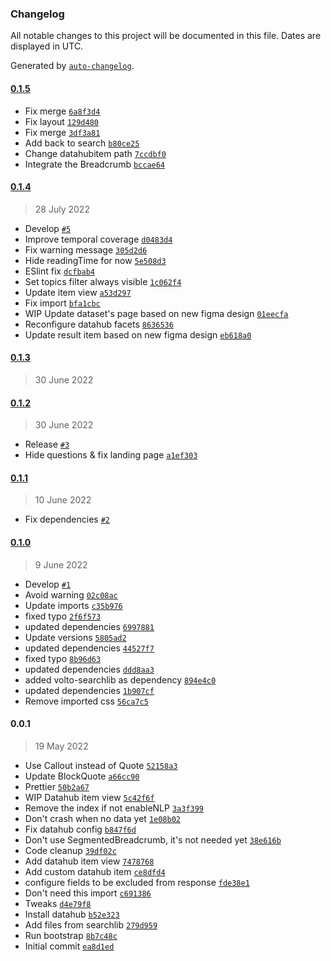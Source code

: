### Changelog

All notable changes to this project will be documented in this file. Dates are displayed in UTC.

Generated by [`auto-changelog`](https://github.com/CookPete/auto-changelog).

#### [0.1.5](https://github.com/eea/volto-datahub/compare/0.1.4...0.1.5)

- Fix merge [`6a8f3d4`](https://github.com/eea/volto-datahub/commit/6a8f3d4f3bfaacb8e0938929d8038f9e31a26ced)
- Fix layout [`129d480`](https://github.com/eea/volto-datahub/commit/129d4802a63aa346d11ae8e54b323580213c0a71)
- Fix merge [`3df3a81`](https://github.com/eea/volto-datahub/commit/3df3a8189448dcdd052692b6f5d835a1ea752a50)
- Add back to search [`b80ce25`](https://github.com/eea/volto-datahub/commit/b80ce250d326fa75c8451d70fe366148f7d49abb)
- Change datahubitem path [`7ccdbf0`](https://github.com/eea/volto-datahub/commit/7ccdbf0619e45a99e85b096dcdfb2e645e3ecc90)
- Integrate the Breadcrumb [`bccae64`](https://github.com/eea/volto-datahub/commit/bccae6445b3c46d4715743558343a14b08c7c07f)

#### [0.1.4](https://github.com/eea/volto-datahub/compare/0.1.3...0.1.4)

> 28 July 2022

- Develop [`#5`](https://github.com/eea/volto-datahub/pull/5)
- Improve temporal coverage [`d0483d4`](https://github.com/eea/volto-datahub/commit/d0483d46259b956a96a66268b9ec305d27456f88)
- Fix warning message [`305d2d6`](https://github.com/eea/volto-datahub/commit/305d2d61123d1ee23e8a4baf837b1aadc5d9a41f)
- Hide readingTime for now [`5e508d3`](https://github.com/eea/volto-datahub/commit/5e508d3c2bfd97bcc01dca59894a4f9ad582284b)
- ESlint fix [`dcfbab4`](https://github.com/eea/volto-datahub/commit/dcfbab4effa23ddcc3d4bf9a61d0b0d101c796b6)
- Set topics filter always visible [`1c062f4`](https://github.com/eea/volto-datahub/commit/1c062f473c123b5c04055fc6a52ea56bbd00e7b4)
- Update item view [`a53d297`](https://github.com/eea/volto-datahub/commit/a53d297916bb8d2c5d020acb9de600228e344982)
- Fix import [`bfa1cbc`](https://github.com/eea/volto-datahub/commit/bfa1cbc04c60009f949ac675278df894b4e1c892)
- WIP Update dataset's page based on new figma design [`01eecfa`](https://github.com/eea/volto-datahub/commit/01eecfacd482ca6abea81e4fd24eb7871e5365c9)
- Reconfigure datahub facets [`8636536`](https://github.com/eea/volto-datahub/commit/863653613d05faaa73101943896f05243055c696)
- Update result item based on new figma design [`eb618a0`](https://github.com/eea/volto-datahub/commit/eb618a0ce441cb9d797b39efad6bf98e4b07c728)

#### [0.1.3](https://github.com/eea/volto-datahub/compare/0.1.2...0.1.3)

> 30 June 2022


#### [0.1.2](https://github.com/eea/volto-datahub/compare/0.1.1...0.1.2)

> 30 June 2022

- Release [`#3`](https://github.com/eea/volto-datahub/pull/3)
- Hide questions & fix landing page [`a1ef303`](https://github.com/eea/volto-datahub/commit/a1ef3033df0e84f3a72dd0f984c8717dff2a771c)

#### [0.1.1](https://github.com/eea/volto-datahub/compare/0.1.0...0.1.1)

> 10 June 2022

- Fix dependencies [`#2`](https://github.com/eea/volto-datahub/pull/2)

#### [0.1.0](https://github.com/eea/volto-datahub/compare/0.0.1...0.1.0)

> 9 June 2022

- Develop [`#1`](https://github.com/eea/volto-datahub/pull/1)
- Avoid warning [`02c08ac`](https://github.com/eea/volto-datahub/commit/02c08acf2ce2009d63451dceb81a3e754e57572b)
- Update imports [`c35b976`](https://github.com/eea/volto-datahub/commit/c35b97607a84423d946afb8fba84b539c9c3caf3)
- fixed typo [`2f6f573`](https://github.com/eea/volto-datahub/commit/2f6f5739f56239a8cf19045fe28c35ba01e8138e)
- updated dependencies [`6997881`](https://github.com/eea/volto-datahub/commit/6997881363df8399973e24b14cdf340bb701a0fb)
- Update versions [`5805ad2`](https://github.com/eea/volto-datahub/commit/5805ad27ce99c087d5561b75d98b58cc8774b346)
- updated dependencies [`44527f7`](https://github.com/eea/volto-datahub/commit/44527f7bb7c2a7e492bb0d6ef83f9337ec7369fb)
- fixed typo [`8b96d63`](https://github.com/eea/volto-datahub/commit/8b96d63ae2ad56c4120989e08a2562d352c49978)
- updated dependencies [`ddd8aa3`](https://github.com/eea/volto-datahub/commit/ddd8aa3daa90884df45409250eeb8ee13668d821)
- added volto-searchlib as dependency [`894e4c0`](https://github.com/eea/volto-datahub/commit/894e4c022237dad35609a0741a7cd6585d786907)
- updated dependencies [`1b907cf`](https://github.com/eea/volto-datahub/commit/1b907cf1ce33a9bc35b489983740653872176e2c)
- Remove imported css [`56ca7c5`](https://github.com/eea/volto-datahub/commit/56ca7c5dbbad9aee3781c971fab5ef4f320bc125)

#### 0.0.1

> 19 May 2022

- Use Callout instead of Quote [`52158a3`](https://github.com/eea/volto-datahub/commit/52158a3fdb14f8228c83fbc8d32dbbb1e9c296e0)
- Update BlockQuote [`a66cc90`](https://github.com/eea/volto-datahub/commit/a66cc900a2ba7452c7a0dfa54b678b45fbbb5c44)
- Prettier [`50b2a67`](https://github.com/eea/volto-datahub/commit/50b2a679229c994d256d99818c318c999d1980b6)
- WIP Datahub item view [`5c42f6f`](https://github.com/eea/volto-datahub/commit/5c42f6fac74dd6895a281397977a0879c4471519)
- Remove the index if not enableNLP [`3a3f399`](https://github.com/eea/volto-datahub/commit/3a3f399b4b7c117465358c9ca42ff6f0d3626d6d)
- Don't crash when no data yet [`1e08b02`](https://github.com/eea/volto-datahub/commit/1e08b02ae7bef74ef03d75f82cbf3a8056f66f7a)
- Fix datahub config [`b847f6d`](https://github.com/eea/volto-datahub/commit/b847f6daa685ce3e8541ccd8a4122c0261fe8b03)
- Don't use SegmentedBreadcrumb, it's not needed yet [`38e616b`](https://github.com/eea/volto-datahub/commit/38e616b54e7df842ce036b8b2681de65e129493e)
- Code cleanup [`39df02c`](https://github.com/eea/volto-datahub/commit/39df02c9cf9c72debbd24f61db9c2bffa2ea5d6b)
- Add datahub item view [`7478768`](https://github.com/eea/volto-datahub/commit/7478768b12dfa9e04f0d704395386afea05ea9e1)
- Add custom datahub item [`ce8dfd4`](https://github.com/eea/volto-datahub/commit/ce8dfd4136977b75e21bbd69041d10ca84063751)
- configure fields to be excluded from response [`fde38e1`](https://github.com/eea/volto-datahub/commit/fde38e1a44e7e45de007907ff9270b90f35b6eca)
- Don't need this import [`c691386`](https://github.com/eea/volto-datahub/commit/c691386242bdbc1b1334ebf1d9115b7455ea998f)
- Tweaks [`d4e79f8`](https://github.com/eea/volto-datahub/commit/d4e79f8eed36847fb2ee0d7ba0a340cf790e22c6)
- Install datahub [`b52e323`](https://github.com/eea/volto-datahub/commit/b52e32314777b030c819c656d59c72bbda87f6dc)
- Add files from searchlib [`279d959`](https://github.com/eea/volto-datahub/commit/279d959e57a8d52a22432f2c6c975fa5d5d7e95f)
- Run bootstrap [`8b7c48c`](https://github.com/eea/volto-datahub/commit/8b7c48cec37185e3fb47ba0a362024592f90a82e)
- Initial commit [`ea8d1ed`](https://github.com/eea/volto-datahub/commit/ea8d1edb00bed5ebd31ea48d1342302a49d6b873)
